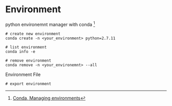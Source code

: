 # Environment

python environemnt manager with conda [^1]

```
# create new environment
conda create -n <your_environment> python=2.7.11

# list environment
conda info -e

# remove environment
conda remove -n <your_environemnt> --all
```

Environment File

```
# export environment

```

[^1]: [Conda, Managing environments](http://conda.pydata.org/docs/using/envs.html#create-an-environment)